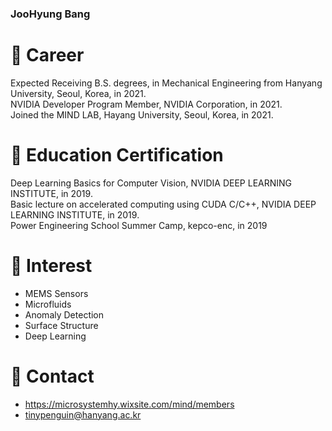 ### JooHyung Bang

# 🔭 Career
Expected Receiving B.S. degrees, in Mechanical Engineering from Hanyang University, Seoul, Korea, in 2021.  
NVIDIA Developer Program Member, NVIDIA Corporation, in 2021.  
Joined the MIND LAB, Hayang University, Seoul, Korea, in 2021.  

# 👯 Education Certification
Deep Learning Basics for Computer Vision, NVIDIA DEEP LEARNING INSTITUTE, in 2019.  
Basic lecture on accelerated computing using CUDA C/C++, NVIDIA DEEP LEARNING INSTITUTE, in 2019.  
Power Engineering School Summer Camp, kepco-enc, in 2019

# 🌱 Interest
* MEMS Sensors  
* Microfluids  
* Anomaly Detection  
* Surface Structure  
* Deep Learning  

# 💬 Contact
* https://microsystemhy.wixsite.com/mind/members
* tinypenguin@hanyang.ac.kr
